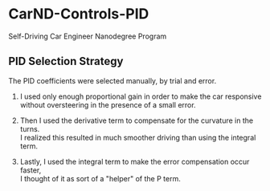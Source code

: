 # CarND-Controls-PID
Self-Driving Car Engineer Nanodegree Program


## PID Selection Strategy

The PID coefficients were selected manually, by trial and error.  

1. I used only enough proportional gain in order to make the car responsive  
without oversteering in the presence of a small error.  

2. Then I used the derivative term to compensate for the curvature in the turns.  
I realized this resulted in much smoother driving than using the integral term.

3. Lastly, I used the integral term to make the error compensation occur faster,  
I thought of it as sort of a "helper" of the P term.


